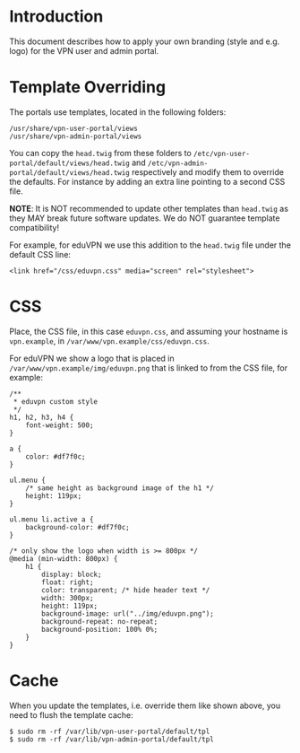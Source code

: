 # Introduction

This document describes how to apply your own branding (style and e.g. logo) 
for the VPN user and admin portal.

# Template Overriding

The portals use templates, located in the following folders:

    /usr/share/vpn-user-portal/views
    /usr/share/vpn-admin-portal/views

You can copy the `head.twig` from these folders to 
`/etc/vpn-user-portal/default/views/head.twig` and 
`/etc/vpn-admin-portal/default/views/head.twig` respectively and modify them to
override the defaults. For instance by adding an extra line pointing to a 
second CSS file.

**NOTE**: It is NOT recommended to update other templates than `head.twig` as 
they MAY break future software updates. We do NOT guarantee template 
compatibility!

For example, for eduVPN we use this addition to the `head.twig` file under the
default CSS line:

    <link href="/css/eduvpn.css" media="screen" rel="stylesheet">

# CSS

Place, the CSS file, in this case `eduvpn.css`, and assuming your hostname is 
`vpn.example`, in `/var/www/vpn.example/css/eduvpn.css`.

For eduVPN we show a logo that is placed in 
`/var/www/vpn.example/img/eduvpn.png` that is linked to from the CSS file, 
for example:

    /** 
     * eduvpn custom style
     */
    h1, h2, h3, h4 {
        font-weight: 500;
    }

    a {
        color: #df7f0c;
    }

    ul.menu {
        /* same height as background image of the h1 */
        height: 119px;
    }

    ul.menu li.active a {
        background-color: #df7f0c;
    }

    /* only show the logo when width is >= 800px */
    @media (min-width: 800px) {
        h1 {
            display: block;
            float: right;
            color: transparent; /* hide header text */
            width: 300px;
            height: 119px;
            background-image: url("../img/eduvpn.png");
            background-repeat: no-repeat;
            background-position: 100% 0%;
        }
    }

# Cache

When you update the templates, i.e. override them like shown above, you need 
to flush the template cache:

    $ sudo rm -rf /var/lib/vpn-user-portal/default/tpl
    $ sudo rm -rf /var/lib/vpn-admin-portal/default/tpl
